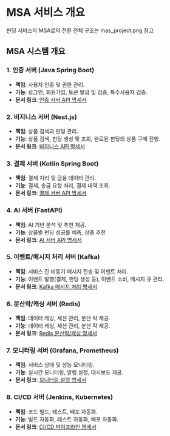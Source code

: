 # MSA 서비스 개요

펀딩 서비스의 MSA로의 전환
전체 구조는 mas_project.png 참고


## MSA 시스템 개요

### 1. 인증 서버 (Java Spring Boot)
- **책임**: 사용자 인증 및 권한 관리.
- **기능**: 로그인, 회원가입, 토큰 발급 및 검증, 특수사용자 검증.
- **문서 링크**: [인증 서버 API 명세서](..%2Fbackend%2Fauth_server%2FREADME.md)

### 2. 비지니스 서버 (Nest.js)
- **책임**: 상품 검색과 펀딩 관리.
- **기능**: 상품 검색, 펀딩 생성 및 조회, 완료된 펀딩의 상품 구매 진행.
- **문서 링크**: [비지니스 API 명세서](..%2Fbackend%2Fbusiness_server%2FREADME.md)

### 3. 결제 서버 (Kotlin Spring Boot)
- **책임**: 결제 처리 및 금융 데이터 관리.
- **기능**: 결제, 송금 요청 처리, 결제 내역 조회.
- **문서 링크**: [결제 서버 API 명세서](..%2Fbackend%2Fpayment_server%2FREADME.md)

### 4. AI 서버 (FastAPI)
- **책임**: AI 기반 분석 및 추천 제공.
- **기능**: 상품별 펀딩 성공률 예측, 상품 추천
- **문서 링크**: [AI 서버 API 명세서](..%2Fbackend%2Fai_server%2FREADME.md)

### 5. 이벤트/메시지 처리 서버 (Kafka)
- **책임**: 서비스 간 비동기 메시지 전송 및 이벤트 처리.
- **기능**: 이벤트 발행(결제, 펀딩 생성 등), 이벤트 소비, 메시지 큐 관리.
- **문서 링크**: [Kafka 메시지 처리 명세서]()

### 6. 분산락/캐싱 서버 (Redis)
- **책임**: 데이터 캐싱, 세션 관리, 분산 락 제공.
- **기능**: 데이터 캐싱, 세션 관리, 분산 락 제공.
- **문서 링크**: [Redis 분산락/캐싱 명세서](..%2Fredis_server%2FREADME.md)

### 7. 모니터링 서버 (Grafana, Prometheus)
- **책임**: 서비스 상태 및 성능 모니터링.
- **기능**: 실시간 모니터링, 알림 설정, 대시보드 제공.
- **문서 링크**: [모니터링 설정 명세서](..%2Fmonitoring%2FREADME.md)

### 8. CI/CD 서버 (Jenkins, Kubernetes)
- **책임**: 코드 빌드, 테스트, 배포 자동화.
- **기능**: 빌드 자동화, 테스트 자동화, 배포 자동화.
- **문서 링크**: [CI/CD 파이프라인 명세서]()